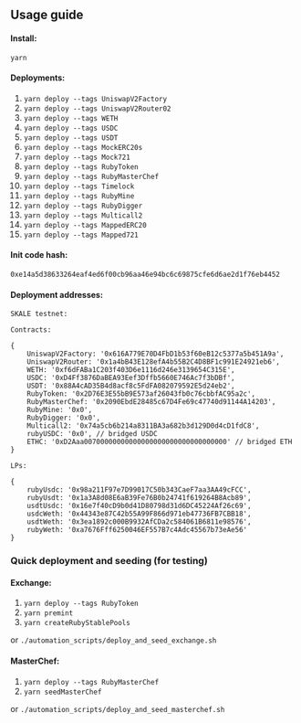 ## Usage guide

#### Install:

`yarn`

#### Deployments:

1. `yarn deploy --tags UniswapV2Factory`
2. `yarn deploy --tags UniswapV2Router02`
3. `yarn deploy --tags WETH`
4. `yarn deploy --tags USDC`
5. `yarn deploy --tags USDT`
6. `yarn deploy --tags MockERC20s`
6. `yarn deploy --tags Mock721`
7. `yarn deploy --tags RubyToken`
8. `yarn deploy --tags RubyMasterChef`
9. `yarn deploy --tags Timelock`
10. `yarn deploy --tags RubyMine`
11. `yarn deploy --tags RubyDigger`
12. `yarn deploy --tags Multicall2`
13. `yarn deploy --tags MappedERC20`
14. `yarn deploy --tags Mapped721`


#### Init code hash:

`0xe14a5d38633264eaf4ed6f00cb96aa46e94bc6c69875cfe6d6ae2d1f76eb4452`

#### Deployment addresses:

```
SKALE testnet:

Contracts: 

{
    UniswapV2Factory: '0x616A779E70D4FbD1b53f60eB12c5377a5b451A9a',
    UniswapV2Router: '0x1a4bB43E128efA4b55B2C4D8BF1c991E24921eb6',
    WETH: '0xf6dFABa1C203f403D6e1116d246e3139654C315E',
    USDC: '0xD4Ff3876DaBEA93Eef3Dffb5660E746Ac7f3bDBf',
    USDT: '0x88A4cAD35B4d8acf8c5FdFA082079592E5d24eb2',
    RubyToken: '0x2D76E3E55bB9E573af26043fb0c76cbbfAC95a2c',
    RubyMasterChef: '0x2090EbdE28485c67D4Fe69c47740d91144A14203',
    RubyMine: '0x0',
    RubyDigger: '0x0',
    Multicall2: '0x74a5cb6b214a8311BA3a682b3d129D0d4cD1fdC8',
    rubyUSDC: '0x0', // bridged USDC
    ETHC: '0xD2Aaa00700000000000000000000000000000000' // bridged ETH
}

LPs:

{
    rubyUsdc: '0x98a211F97e7D99017C50b343CaeF7aa3AA49cFCC',
    rubyUsdt: '0x1a3A8d08E6aB39Fe76B0b24741f619264B8Acb89',
    usdtUsdc: '0x16e7f40cD9b0d41D80798d31d6DC45224Af26c69',
    usdcWeth: '0x44343e87C42b55A99F866d971eb47736FB7CBB18',
    usdtWeth: '0x3ea1892c000B9932AfCDa2c584061B6811e98576',
    rubyWeth: '0xa7676Fff6250046EF557B7c4Adc45567b73eAe56'
}

```

### Quick deployment and seeding (for testing)

#### Exchange:

1. `yarn deploy --tags RubyToken`
2. `yarn premint`
3. `yarn createRubyStablePools`

or `./automation_scripts/deploy_and_seed_exchange.sh`

#### MasterChef:

1. `yarn deploy --tags RubyMasterChef`
2. `yarn seedMasterChef`

or `./automation_scripts/deploy_and_seed_masterchef.sh`
